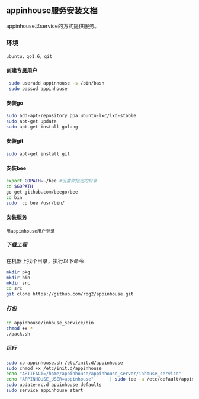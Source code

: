 ## appinhouse服务安装文档

appinhouse以service的方式提供服务。

### 环境

`ubuntu，go1.6，git`

#### 创建专属用户
```bash
 sudo useradd appinhouse -s /bin/bash
 sudo passwd appinhouse
 ```
#### 安装go
```bash
sudo add-apt-repository ppa:ubuntu-lxc/lxd-stable
sudo apt-get update
sudo apt-get install golang
```
#### 安装git

```bash
sudo apt-get install git
```

#### 安装bee

```bash
export GOPATH=~/bee #设置你指定的目录
cd $GOPATH
go get github.com/beego/bee
cd bin
sudo  cp bee /usr/bin/
```

#### 安装服务

`用appinhouse用户登录`

##### 下载工程

在机器上找个目录，执行以下命令

```bash
mkdir pkg
mkdir bin
mkdir src
cd src
git clone https://github.com/rog2/appinhouse.git
```
##### 打包

```bash
cd appinhouse/inhouse_service/bin
chmod +x *
./pack.sh
```
##### 运行

```bash
sudo cp appinhouse.sh /etc/init.d/appinhouse
sudo chmod +x /etc/init.d/appinhouse
echo "ARTIFACT=/home/appinhouse/appinhouse_server/inhouse_service"       | sudo tee -a /etc/default/appinhouse
echo "APPINHOUSE_USER=appinhouse"      | sudo tee -a /etc/default/appinhouse
sudo update-rc.d appinhouse defaults
sudo service appinhouse start
```

